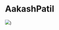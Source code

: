 # AakashPatil

![](https://komarev.com/ghpvc/?username=your-github-username&color=green&style=flat&label=PROFILE+VIEWS))
